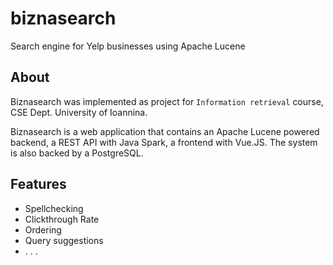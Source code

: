 # biznasearch

Search engine for Yelp businesses using Apache Lucene 

## About
Biznasearch was implemented as project for `Information retrieval` course,
CSE Dept. University of Ioannina.

Biznasearch is a web application that contains an Apache Lucene powered backend,
a REST API with Java Spark, a frontend with Vue.JS. The system is also backed by
a PostgreSQL.


## Features

- Spellchecking
- Clickthrough Rate
- Ordering
- Query suggestions
- . . .
